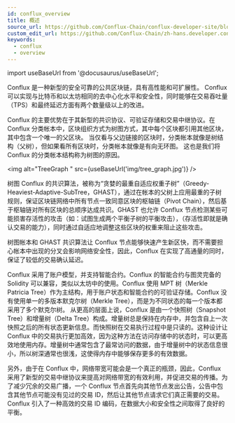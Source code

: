 ```yaml
---
id: conflux_overview
title: 概述
source_url: https://github.com/Conflux-Chain/conflux-developer-site/blob/master/docs/introduction/en/overview.md
custom_edit_url: https://github.com/Conflux-Chain/zh-hans.developer.conflux-chain.org/edit/master/docs/introduction/overview.md
keywords:
  - conflux
  - overview
---
```

import useBaseUrl from '@docusaurus/useBaseUrl';

Conflux 是一种新型的安全可靠的公共区块链，具有高性能和可扩展性。 Conflux 可以实现与比特币和以太坊相同的去中心化水平和安全性，同时能够在交易吞吐量（TPS）和最终延迟方面有两个数量级以上的改进。

Conflux 的主要优势在于其新型的共识协议、可验证存储和交易中继协议。在 Conflux 分类帐本中，区块组织方式为树图方式，其中每个区块都引用其他区块，其中包含一个唯一的父区块。 当仅看与父边链接的区块时，分类帐本就像是树结构（父树），但如果看所有区块时，分类帐本就像是有向无环图。 这也是我们将 Conflux 的分类帐本结构称为树图的原因。

<img alt="TreeGraph " src={useBaseUrl('img/tree_graph.jpg')} />

树图 
Conflux 的共识算法，被称为“贪婪的最重自适应权重子树”（Greedy-Heaviest-Adaptive-SubTree，GHAST），通过在帐本的父树上应用最重的子树规则，保证区块链网络中所有节点一致同意区块的枢轴链（Pivot Chain），然后基于枢轴链对所有区块的总顺序达成共识。GHAST 也允许 Conflux 节点检测某些可能损害存活性的攻击（如：试图生成两个平衡子树的平衡攻击），（存活性即就是确认交易的能力），同时通过自适应地调整这些区块的权重来阻止这些攻击。

树图帐本和 GHAST 共识算法让 Conflux 节点能够快速产生新区快，而不需要担心帐本中出现的分叉会影响网络安全性，因此，Conflux 在实现了高通量的同时，保证了较低的交易确认延迟。

Conflux 采用了账户模型，并支持智能合约。Conflux 的智能合约与图灵完备的 Solidity 可以兼容，类似以太坊中的使用。Conflux 使用 MPT 树（Merkle Patricia Tree）作为主结构，用于账户状态和智能合约的可验证存储。Conflux 没有使用单一的多版本默克尔树（Merkle Tree），而是为不同状态的每一个版本都采用了多个默克尔树。 从更高的层面上说，Conflux 是由一个快照树（Snapshot Tree）和增量树（Delta Tree）构成。增量树总是保持在内存中，并包含自上一次快照之后的所有状态更新信息。而快照树在交易执行过程中是只读的。这种设计让 Conflux 中的交易执行更加高效，因为这种方法在访问存储中的状态时，可以更高效地使用内存。增量树中通常包含了最常访问的数据，由于增量树中的状态信息很小，所以树深通常也很浅，这使得内存中能够保存更多的有效数据。

另外，由于在 Conflux 中，网络带宽可能会是一个真正的瓶颈，因此，Conflux 采用了新型的交易中继协议来提高对网络带宽的有效利用，并促进交易的传播。为了减少冗余的交易广播，一个 Conflux 节点首先向其他节点发出公告，公告中包含其他节点可能没有见过的交易 ID，然后让其他节点请求它们真正需要的交易。Conflux 引入了一种高效的交易 ID 编码，在数据大小和安全性之间取得了良好的平衡。
